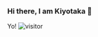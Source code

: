 ### Hi there, I am Kiyotaka 👋

Yo!
![visitor](https://komarev.com/ghpvc/?username=iamkiyotaka&style=flat-square&color=red)
